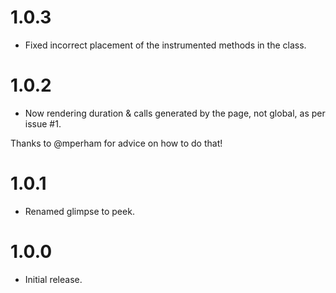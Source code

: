 # 1.0.3

- Fixed incorrect placement of the instrumented methods in the class.

# 1.0.2

- Now rendering duration & calls generated by the page, not global, as per issue #1.

Thanks to @mperham for advice on how to do that!

# 1.0.1

- Renamed glimpse to peek.

# 1.0.0

- Initial release.
